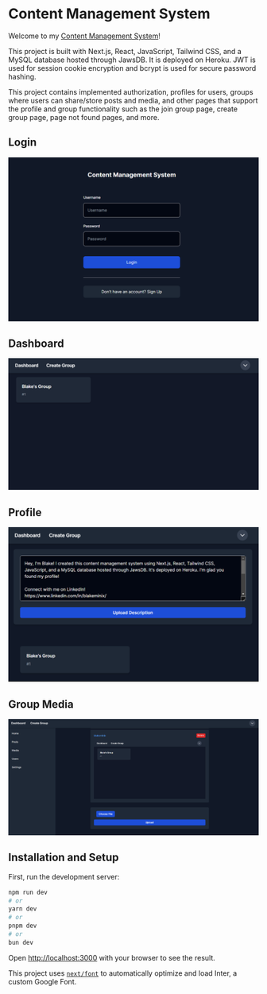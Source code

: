 # Content Management System

Welcome to my [Content Management System](https://content-management-system-32ddcdcefaf8.herokuapp.com/)!

This project is built with Next.js, React, JavaScript, Tailwind CSS, and a MySQL database hosted through JawsDB. It is deployed on Heroku. JWT is used for session cookie encryption and bcrypt is used for secure password hashing. 

This project contains implemented authorization, profiles for users, groups where users can share/store posts and media, and other pages that support the profile and group functionality such as the join group page, create group page, page not found pages, and more. 

## Login

![Login](https://github.com/blakeminix/blakeminix.com/blob/main/public/login.PNG)

## Dashboard

![Dashboard](https://github.com/blakeminix/blakeminix.com/blob/main/public/dashboard.PNG)

## Profile

![Profile](https://github.com/blakeminix/blakeminix.com/blob/main/public/profile.PNG)

## Group Media
![Media](https://github.com/blakeminix/blakeminix.com/blob/main/public/media.PNG)


## Installation and Setup

First, run the development server:

```bash
npm run dev
# or
yarn dev
# or
pnpm dev
# or
bun dev
```

Open [http://localhost:3000](http://localhost:3000) with your browser to see the result.

This project uses [`next/font`](https://nextjs.org/docs/basic-features/font-optimization) to automatically optimize and load Inter, a custom Google Font.

